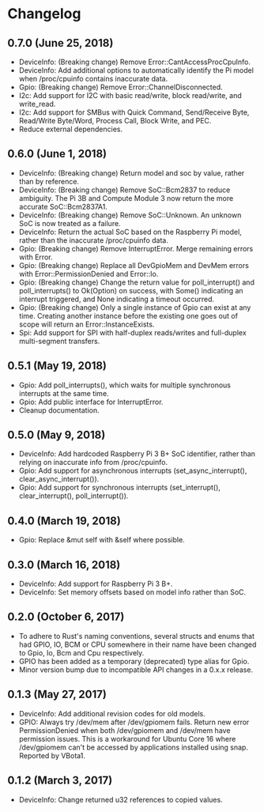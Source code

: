 # Changelog

## 0.7.0 (June 25, 2018)

* DeviceInfo: (Breaking change) Remove Error::CantAccessProcCpuInfo.
* DeviceInfo: Add additional options to automatically identify the Pi model when /proc/cpuinfo contains inaccurate data.
* Gpio: (Breaking change) Remove Error::ChannelDisconnected.
* I2c: Add support for I2C with basic read/write, block read/write, and write_read.
* I2c: Add support for SMBus with Quick Command, Send/Receive Byte, Read/Write Byte/Word, Process Call, Block Write, and PEC.
* Reduce external dependencies.

## 0.6.0 (June 1, 2018)

* DeviceInfo: (Breaking change) Return model and soc by value, rather than by reference.
* DeviceInfo: (Breaking change) Remove SoC::Bcm2837 to reduce ambiguity. The Pi 3B and Compute Module 3 now return the more accurate SoC::Bcm2837A1.
* DeviceInfo: (Breaking change) Remove SoC::Unknown. An unknown SoC is now treated as a failure.
* DeviceInfo: Return the actual SoC based on the Raspberry Pi model, rather than the inaccurate /proc/cpuinfo data.
* Gpio: (Breaking change) Remove InterruptError. Merge remaining errors with Error.
* Gpio: (Breaking change) Replace all DevGpioMem and DevMem errors with Error::PermissionDenied and Error::Io.
* Gpio: (Breaking change) Change the return value for poll_interrupt() and poll_interrupts() to Ok(Option) on success, with Some() indicating an interrupt triggered, and None indicating a timeout occurred.
* Gpio: (Breaking change) Only a single instance of Gpio can exist at any time. Creating another instance before the existing one goes out of scope will return an Error::InstanceExists.
* Spi: Add support for SPI with half-duplex reads/writes and full-duplex multi-segment transfers.

## 0.5.1 (May 19, 2018)

* Gpio: Add poll_interrupts(), which waits for multiple synchronous interrupts at the same time.
* Gpio: Add public interface for InterruptError.
* Cleanup documentation.

## 0.5.0 (May 9, 2018)

* DeviceInfo: Add hardcoded Raspberry Pi 3 B+ SoC identifier, rather than relying on inaccurate info from /proc/cpuinfo.
* Gpio: Add support for asynchronous interrupts (set_async_interrupt(), clear_async_interrupt()).
* Gpio: Add support for synchronous interrupts (set_interrupt(), clear_interrupt(), poll_interrupt()).

## 0.4.0 (March 19, 2018)

* Gpio: Replace &mut self with &self where possible.

## 0.3.0 (March 16, 2018)

* DeviceInfo: Add support for Raspberry Pi 3 B+.
* DeviceInfo: Set memory offsets based on model info rather than SoC.

## 0.2.0 (October 6, 2017)

* To adhere to Rust's naming conventions, several structs and enums that had GPIO, IO, BCM or CPU somewhere in their name have been changed to Gpio, Io, Bcm and Cpu respectively.
* GPIO has been added as a temporary (deprecated) type alias for Gpio.
* Minor version bump due to incompatible API changes in a 0.x.x release.

## 0.1.3 (May 27, 2017)

* DeviceInfo: Add additional revision codes for old models.
* GPIO: Always try /dev/mem after /dev/gpiomem fails. Return new error PermissionDenied when both /dev/gpiomem and /dev/mem have permission issues. This is a workaround for Ubuntu Core 16 where /dev/gpiomem can't be accessed by applications installed using snap. Reported by VBota1.

## 0.1.2 (March 3, 2017)

* DeviceInfo: Change returned u32 references to copied values.
